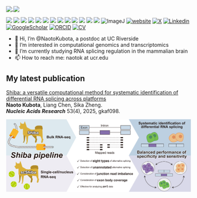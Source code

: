 <a href="https://github.com/anuraghazra/github-readme-stats">
  <img height=200 align="center" src="https://github-readme-stats.vercel.app/api?username=NaotoKubota&show_icons=true&rank_icon=default" />
</a>
<a href="https://github.com/anuraghazra/github-readme-stats">
  <img height=200 align="center" src="https://github-readme-stats.vercel.app/api/top-langs/?username=NaotoKubota&layout=donut&langs_count=8&card_width=320&title_color=434d58" />
</a>

<p></p>

<img src="https://img.shields.io/badge/-Python-F9DC3E.svg?logo=python&style=flat"> <img src="https://img.shields.io/badge/-Snakemake-2E9984.svg?logo=snakemake&style=flat"> <img src="https://img.shields.io/badge/-R-276DC3.svg?logo=r&style=flat"> <img src="https://img.shields.io/badge/-Bash-4EAA25.svg?logoColor=white&logo=gnu-bash&style=flat"> <img src="https://img.shields.io/badge/-Rust-000000.svg?logo=rust&style=flat">
<img src="https://img.shields.io/badge/-Linux-FCC624.svg?logo=linux&logoColor=white&style=flat"> <img src="https://img.shields.io/badge/-MacOS-000000.svg?logo=apple&style=flat"> <img src="https://img.shields.io/badge/-Docker-2496ED.svg?logo=docker&logoColor=white&style=flat"> <img src="https://img.shields.io/badge/-Singularity-1E4383.svg?logo=singularity&style=flat"> <img src="https://img.shields.io/badge/-Jupyter-F37626.svg?logo=jupyter&logoColor=white&style=flat"> <img src="https://img.shields.io/badge/-VSCode-007ACC.svg?logo=visual-studio-code&style=flat"> <img src="https://img.shields.io/badge/-Git-F05032.svg?logo=git&logoColor=white&style=flat"> <img src="https://img.shields.io/badge/-GitHub-181717.svg?logo=github&style=flat"> <img alt="ImageJ" src="https://img.shields.io/badge/-ImageJ-00D8E0.svg?logo=imagej&amp;logoColor=white&amp;style=flat"> [![website](https://img.shields.io/badge/Website-Naoto_Kubota-5087B2.svg?logo=github)](https://naotokubota.github.io/) [![X](https://img.shields.io/badge/X-@naoto_kubota-000000.svg?style=flat&logo=X)](https://x.com/Naoto_Kubota) [![Linkedin](https://img.shields.io/badge/LinkedIn-Naoto_Kubota-0077B5.svg?logo=linkedin&style=flat)](https://www.linkedin.com/in/naoto-kubota-723512230/) [![GoogleScholar](https://img.shields.io/badge/GoogleScholar-Naoto_Kubota-4285F4.svg?logo=google-scholar&style=flat)](https://scholar.google.com/citations?user=KS0cWSAAAAAJ&hl=ja&oi=sra) [![ORCID](https://img.shields.io/badge/ORCID-0000--0003--0612--2300-A6CE39.svg?logo=orcid&style=flat)](https://orcid.org/0000-0003-0612-2300) [![CV](https://img.shields.io/badge/CV-Naoto_Kubota-FF5722.svg?logo=google-docs&style=flat)](https://docs.google.com/document/d/1QIyU3xO2-89tHPWl4V3ZWFRk81-_bLY2HWN_9V-Zgrw/edit?usp=sharing)

<p></p>

- 👋 Hi, I’m @NaotoKubota, a postdoc at UC Riverside
- 👀 I’m interested in computational genomics and transcriptomics
- 🌱 I’m currently studying RNA splicing regulation in the mammalian brain
- 📫 How to reach me: naotok at ucr.edu

## My latest publication

[Shiba: a versatile computational method for systematic identification of differential RNA splicing across platforms](https://academic.oup.com/nar/article/53/4/gkaf098/8042001)<br>
**Naoto Kubota**, Liang Chen, Sika Zheng.<br>
_**Nucleic Acids Research**_ 53(4), 2025, gkaf098.

![Fig_Kubota2025_1](https://raw.githubusercontent.com/NaotoKubota/NaotoKubota.github.io/master/assets/images/Fig_Kubota2025_1.png)

<!---
NaotoKubota/NaotoKubota is a ✨ special ✨ repository because its `README.md` (this file) appears on your GitHub profile.
You can click the Preview link to take a look at your changes.
--->
